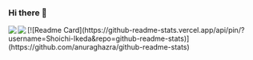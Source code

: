 ### Hi there 👋

<a href="https://github.com/anuraghazra/github-readme-stats">
  <img align="left" src="https://github-readme-stats.vercel.app/api?username=Shoichi-Ikeda&count_private=true&show_icons=true&theme=dark&hide_border=false" />
</a>
<a href="https://github.com/anuraghazra/github-readme-stats">
  <img align="left" src="https://github-readme-stats.vercel.app/api/top-langs/?username=Shoichi-Ikeda&theme=dark&hide_border=false" />
</a>
[![Readme Card](https://github-readme-stats.vercel.app/api/pin/?username=Shoichi-Ikeda&repo=github-readme-stats)](https://github.com/anuraghazra/github-readme-stats)

